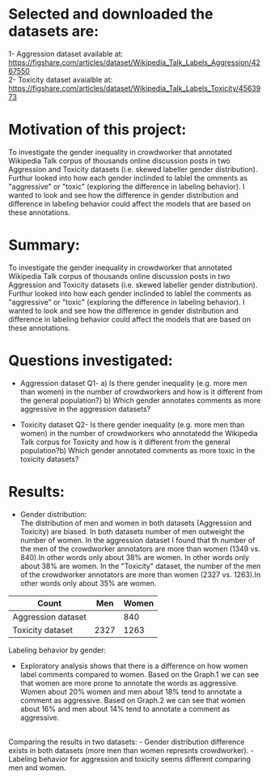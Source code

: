 # Selected and downloaded the datasets are:
1- Aggression dataset available at: https://figshare.com/articles/dataset/Wikipedia_Talk_Labels_Aggression/4267550 <br>
2- Toxicity dataset avaialble at: https://figshare.com/articles/dataset/Wikipedia_Talk_Labels_Toxicity/4563973

# Motivation of this project:
To investigate the gender inequality in crowdworker that annotated  Wikipedia Talk corpus of thousands online discussion posts in two Aggression and Toxicity datasets (i.e. skewed labeller gender distribution). Furthur looked into how each gender inclinded to lablel the omments as "aggressive" or "toxic" (exploring the difference in labeling behavior). I wanted to look and see how the difference in gender distribution and difference in labeling behavior could affect the models that are based on these annotations.

# Summary:
To investigate the gender inequality in crowdworker that annotated  Wikipedia Talk corpus of thousands online discussion posts in two Aggression and Toxicity datasets (i.e. skewed labeller gender distribution). Furthur looked into how each gender inclinded to lablel the comments as "aggressive" or "toxic" (exploring the difference in labeling behavior). I wanted to look and see how the difference in gender distribution and difference in labeling behavior could affect the models that are based on these annotations.

# Questions investigated:

- Aggression dataset
Q1- a) Is there gender inequality (e.g. more men than women) in the number of crowdworkers and how is it different from the general population?} b) Which gender annotates comments as more aggressive in the aggression datasets?


- Toxicity dataset
Q2- Is there gender inequality (e.g. more men than women) in the number of crowdworkers who annotatedd the Wikipedia Talk corpus for Toxicity and how is it different from the general population?b) Which gender annotated comments as more toxic in the toxicity datasets?

# Results:
- Gender distribution:<br>
The distribution of men and women in both datasets (Aggression and Toxicity) are biased. In both datasets number of men outweight the number of women. In the aggression dataset I found that th number of the men of the crowdworker annotators are more than women (1349 vs. 840).In other words only about 38% are women. In other words only about 38% are women. In the "Toxicity" dataset, the number of the men of the crowdworker annotators are more than women (2327 vs. 1263).In other words only about 35% are women.<br>

| Count | Men | Women  |
| --- | --- | --- |
| Aggression dataset  |  | 840 |
| Toxicity dataset  | 2327 | 1263 |

Labeling behavior by gender:
<br>
- Exploratory analysis shows that there is a difference on how women label comments compared to women. Based on the Graph.1 we can see that women are more prone to annotate the words as aggressive. Women about 20% women and men about 18% tend to annotate a comment as aggressive. Based on Graph.2 we can see that women about 16% and men about 14% tend to annotate a comment as aggressive.
<br>
Comparing the results in two datasets:
- Gender distribution difference exists in both datasets (more men than women represnts crowdworker). 
- Labeling behavior for aggression and toxicity seems different comparing men and women. 




